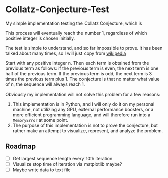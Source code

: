 # Collatz-Conjecture-Test

My simple implementation testing the Collatz Conjecture, which is 

This process will eventually reach the number 1, regardless of which positive integer is chosen initially.

The test is simple to understand, and so far impossible to prove. It has been talked about many times, so I will just copy from [wikipedia](https://en.wikipedia.org/wiki/Collatz_conjecture)


 Start with any positive integer n. Then each term is obtained from the previous term as follows: if the previous term is even, the next term is one half of the previous term. If the previous term is odd, the next term is 3 times the previous term plus 1. The conjecture is that no matter what value of n, the sequence will always reach 1. 

 Obviously my implementation will not solve this problem for a few reasons:

 1. This implementation is in Python, and I will only do it on my personal machine, not utilizing any GPU, external performance boosters, or a more efficient programming language, and will therefore run into a `MemoryError` at some point.
 2. The purpose of this implementation is not to prove the conjecture, but rather make an attempt to visualize, represent, and analyze the problem. 

## Roadmap

- [ ] Get largest sequence length every 10th iteration
- [ ] Visualize stop time of iteration via matplotlib maybe?
- [ ] Maybe write data to text file